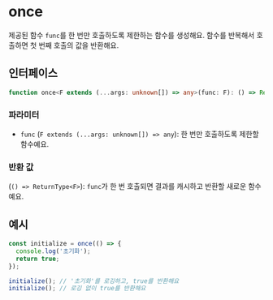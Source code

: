 # once

제공된 함수 `func`를 한 번만 호출하도록 제한하는 함수를 생성해요.
함수를 반복해서 호출하면 첫 번째 호출의 값을 반환해요.

## 인터페이스

```typescript
function once<F extends (...args: unknown[]) => any>(func: F): () => ReturnType<F>;
```

### 파라미터

- `func` (`F extends (...args: unknown[]) => any`): 한 번만 호출하도록 제한할 함수예요.

### 반환 값

(`() => ReturnType<F>`): `func`가 한 번 호출되면 결과를 캐시하고 반환할 새로운 함수예요.

## 예시

```typescript
const initialize = once(() => {
  console.log('초기화');
  return true;
});

initialize(); // '초기화'를 로깅하고, true를 반환해요
initialize(); // 로깅 없이 true를 반환해요
```
